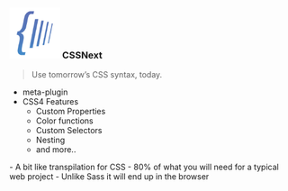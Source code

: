 ### <img src="assets/logos/cssnext.png" height="90" class="plain vmiddle" /> CSSNext

<blockquote>
  Use tomorrow’s CSS syntax, today.
</blockquote>

* meta-plugin
* CSS4 Features
  * Custom Properties
  * Color functions
  * Custom Selectors
  * Nesting
  * and more..

<aside class="notes" data-markdown>
- A bit like transpilation for CSS
- 80% of what you will need for a typical web project
- Unlike Sass it will end up in the browser
</aside>

